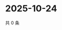 # 2025-10-24

共 0 条

<!-- BEGIN ZHIHUVIDEO -->
<!-- 最后更新时间 Fri Oct 24 2025 13:11:33 GMT+0800 (China Standard Time) -->

<!-- END ZHIHUVIDEO -->
